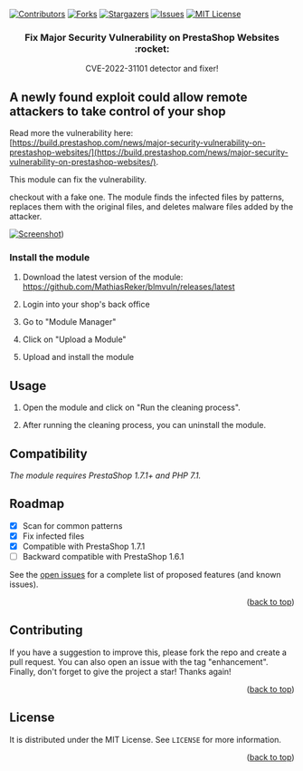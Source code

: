 <div id="top"></div>

[![Contributors][contributors-shield]][contributors-url]
[![Forks][forks-shield]][forks-url]
[![Stargazers][stars-shield]][stars-url]
[![Issues][issues-shield]][issues-url]
[![MIT License][license-shield]][license-url]

<div align="center">
<h3>Fix Major Security Vulnerability on PrestaShop Websites :rocket:</h3>
  <p>
    CVE-2022-31101 detector and fixer!
  </p>
</div>

## A newly found exploit could allow remote attackers to take control of your shop

Read more the vulnerability
here: [https://build.prestashop.com/news/major-security-vulnerability-on-prestashop-websites/](https://build.prestashop.com/news/major-security-vulnerability-on-prestashop-websites/).

This module can fix the vulnerability.

checkout with a fake one. The module finds the infected files by patterns, replaces them with the original files, and
deletes malware files added by the attacker.

[![Screenshot](https://user-images.githubusercontent.com/26626066/180741513-93b26d57-f89f-41f6-9a77-9dfa152380d3.png "Screenshot")]([https://user-images.githubusercontent.com/26626066/180741513-93b26d57-f89f-41f6-9a77-9dfa152380d3.png))

### Install the module

1. Download the latest version of the module: https://github.com/MathiasReker/blmvuln/releases/latest

2. Login into your shop's back office

3. Go to "Module Manager"

4. Click on "Upload a Module"

5. Upload and install the module

## Usage

1. Open the module and click on "Run the cleaning process".

2. After running the cleaning process, you can uninstall the module.

## Compatibility

*The module requires PrestaShop 1.7.1+ and PHP 7.1.*

## Roadmap

- [x] Scan for common patterns
- [x] Fix infected files
- [x] Compatible with PrestaShop 1.7.1
- [ ] Backward compatible with PrestaShop 1.6.1

See the [open issues](https://github.com/MathiasReker/blmvuln/issues) for a complete list of proposed features (and
known
issues).

<p align="right">(<a href="#top">back to top</a>)</p>

## Contributing

If you have a suggestion to improve this, please fork the repo and create a pull request. You can also open an issue
with the tag "enhancement". Finally, don't forget to give the project a star! Thanks again!

<p align="right">(<a href="#top">back to top</a>)</p>

## License

It is distributed under the MIT License. See `LICENSE` for more information.

<p align="right">(<a href="#top">back to top</a>)</p>

[contributors-shield]: https://img.shields.io/github/contributors/MathiasReker/blmvuln.svg

[contributors-url]: https://github.com/MathiasReker/blmvuln/graphs/contributors

[forks-shield]: https://img.shields.io/github/forks/MathiasReker/blmvuln.svg

[forks-url]: https://github.com/MathiasReker/blmvuln/network/members

[stars-shield]: https://img.shields.io/github/stars/MathiasReker/blmvuln.svg

[stars-url]: https://github.com/MathiasReker/blmvuln/stargazers

[issues-shield]: https://img.shields.io/github/issues/MathiasReker/blmvuln.svg

[issues-url]: https://github.com/MathiasReker/blmvuln/issues

[license-shield]: https://img.shields.io/github/license/MathiasReker/blmvuln.svg

[license-url]: https://github.com/MathiasReker/blmvuln/blob/develop/LICENSE.txt
